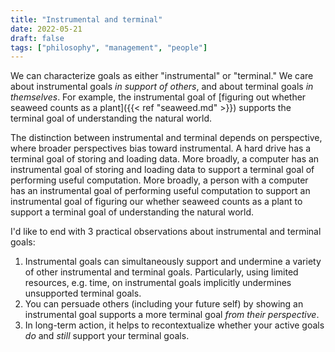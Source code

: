 ```yaml
---
title: "Instrumental and terminal"
date: 2022-05-21
draft: false
tags: ["philosophy", "management", "people"]
---
```

We can characterize goals as either "instrumental" or "terminal." We care about instrumental goals _in support of others_, and about terminal goals _in themselves_. For example, the instrumental goal of [figuring out whether seaweed counts as a plant]({{< ref "seaweed.md" >}}) supports the terminal goal of understanding the natural world.

The distinction between instrumental and terminal depends on perspective, where broader perspectives bias toward instrumental. A hard drive has a terminal goal of storing and loading data. More broadly, a computer has an instrumental goal of storing and loading data to support a terminal goal of performing useful computation. More broadly, a person with a computer has an instrumental goal of performing useful computation to support an instrumental goal of figuring our whether seaweed counts as a plant to support a terminal goal of understanding the natural world.

I'd like to end with 3 practical observations about instrumental and terminal goals:
1. Instrumental goals can simultaneously support and undermine a variety of other instrumental and terminal goals. Particularly, using limited resources, e.g. time, on instrumental goals implicitly undermines unsupported terminal goals.
2. You can persuade others (including your future self) by showing an instrumental goal supports a more terminal goal _from their perspective_.
3. In long-term action, it helps to recontextualize whether your active goals _do_ and _still_ support your terminal goals.
